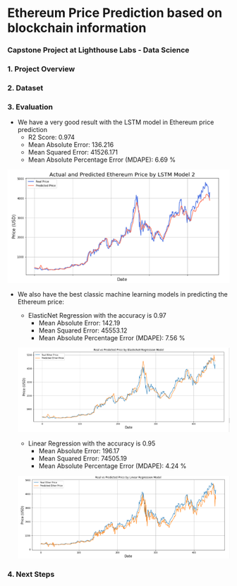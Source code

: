 # Ethereum Price Prediction based on blockchain information
### Capstone Project at Lighthouse Labs - Data Science

### 1. Project Overview


### 2. Dataset

### 3. Evaluation
- We have a very good result with the LSTM model in Ethereum price prediction
  - R2 Score:  0.974
  - Mean Absolute Error:  136.216
  - Mean Squared Error:  41526.171
  - Mean Absolute Percentage Error (MDAPE): 6.69 %
 
 ![](images/LSTM_2.PNG)
 
- We also have the best classic machine learning models in predicting the Ethereum price:

  - ElasticNet Regression with the accuracy is 0.97
    - Mean Absolute Error: 142.19
    - Mean Squared Error: 45553.12
    - Mean Absolute Percentage Error (MDAPE): 7.56 %

  ![](images/ElasticNet.PNG)

  - Linear Regression with the accuracy is 0.95
    - Mean Absolute Error: 196.17
    - Mean Squared Error: 74505.19
    - Mean Absolute Percentage Error (MDAPE): 4.24 %

  ![](images/Linear.PNG)
  
### 4. Next Steps
